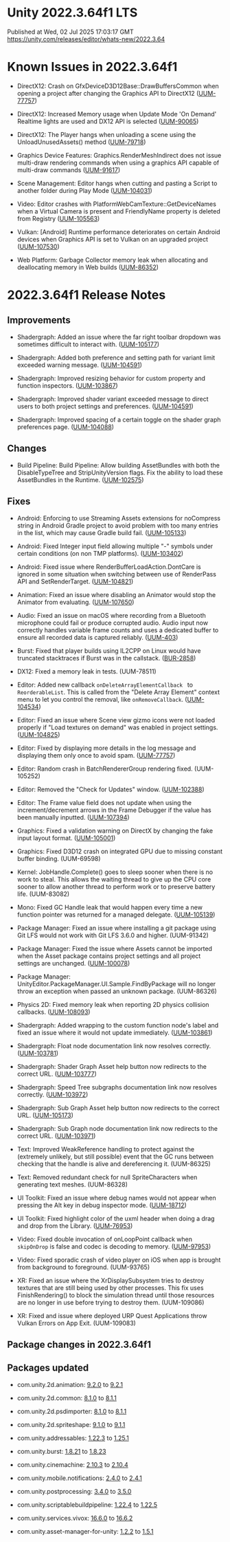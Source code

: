 # Unity 2022.3.64f1 LTS
Published at Wed, 02 Jul 2025 17:03:17 GMT  
https://unity.com/releases/editor/whats-new/2022.3.64

# Known Issues in 2022.3.64f1

- DirectX12: Crash on GfxDeviceD3D12Base::DrawBuffersCommon when opening a project after changing the Graphics API to DirectX12
    ([UUM-77757](https://issuetracker.unity3d.com/issues/crash-on-gfxdeviced3d12base-drawbufferscommon-when-opening-a-project-after-changing-the-graphics-api-to-directx12))

- DirectX12: Increased Memory usage when Update Mode 'On Demand' Realtime lights are used and DX12 API is selected
    ([UUM-90065](https://issuetracker.unity3d.com/issues/increased-memory-usage-when-update-mode-on-demand-realtime-lights-are-used-and-dx12-api-is-selected))

- DirectX12: The Player hangs when unloading a scene using the UnloadUnusedAssets() method
    ([UUM-79718](https://issuetracker.unity3d.com/issues/the-player-hangs-when-unloading-a-scene-using-the-unloadunusedassets-method))

- Graphics Device Features: Graphics.RenderMeshIndirect does not issue multi-draw rendering commands when using a graphics API capable of multi-draw commands
    ([UUM-91617](https://issuetracker.unity3d.com/issues/graphics-dot-rendermeshindirect-does-not-issue-multi-draw-rendering-commands-when-using-a-graphics-api-capable-of-multi-draw-commands))

- Scene Management: Editor hangs when cutting and pasting a Script to another folder during Play Mode
    ([UUM-104031](https://issuetracker.unity3d.com/issues/editor-hangs-when-cutting-and-pasting-a-script-to-another-folder-during-play-mode))

- Video: Editor crashes with PlatformWebCamTexture::GetDeviceNames when a Virtual Camera is present and FriendlyName property is deleted from Registry
    ([UUM-105563](https://issuetracker.unity3d.com/issues/editor-crashes-with-platformwebcamtexture-getdevicenames-when-a-virtual-camera-is-present-and-friendlyname-property-is-deleted-from-registry))

- Vulkan: [Android] Runtime performance deteriorates on certain Android devices when Graphics API is set to Vulkan on an upgraded project
    ([UUM-107530](https://issuetracker.unity3d.com/issues/build-performance-deteriorates-on-certain-android-devices-when-graphics-api-is-set-to-vulkan-on-an-upgraded-project))

- Web Platform: Garbage Collector memory leak when allocating and deallocating memory in Web builds
    ([UUM-86352](https://issuetracker.unity3d.com/issues/garbage-collector-memory-leak-when-allocating-and-deallocating-memory-in-web-builds))



# 2022.3.64f1 Release Notes

## Improvements

- Shadergraph: Added an issue where the far right toolbar dropdown was sometimes difficult to interact with.
    ([UUM-105177](https://issuetracker.unity3d.com/issues/shader-graph-more-options-dropdown-button-does-not-open-the-dropdown-when-clicked-all-the-way-to-the-right-of-the-button))

- Shadergraph: Added both preference and setting path for variant limit exceeded warning message.
    ([UUM-104591](https://issuetracker.unity3d.com/issues/shadergraph-wrong-setting-path-in-tooltip-for-exceeded-variant-limit))

- Shadergraph: Improved resizing behavior for custom property and function inspectors.
    ([UUM-103867](https://issuetracker.unity3d.com/issues/custom-property-and-function-labels-at-the-top-of-the-graph-inspector-go-out-of-bounds-and-are-not-truncated-when-string-is-long))

- Shadergraph: Improved shader variant exceeded message to direct users to both project settings and preferences.
    ([UUM-104591](https://issuetracker.unity3d.com/issues/shadergraph-wrong-setting-path-in-tooltip-for-exceeded-variant-limit))

- Shadergraph: Improved spacing of a certain toggle on the shader graph preferences page.
    ([UUM-104088](https://issuetracker.unity3d.com/issues/checkbox-collides-with-text-in-shader-graph-preferences-settings))



## Changes

- Build Pipeline: Build Pipeline: Allow building AssetBundles with both the DisableTypeTree and StripUnityVersion flags. Fix the ability to load these AssetBundles in the Runtime.
    ([UUM-102575](https://issuetracker.unity3d.com/issues/an-error-is-thrown-when-building-assetbundles-with-disablewritetypetree-and-stripunityversion-flags))



## Fixes

- Android: Enforcing to use Streaming Assets extensions for noCompress string in Android Gradle project to avoid problem with too many entries in the list, which may cause Gradle build fail.
    ([UUM-105133](https://issuetracker.unity3d.com/issues/android-build-fails-when-streamingassets-contains-998-or-more-files))

- Android: Fixed Integer input field allowing multiple "-" symbols under certain conditions \(on non TMP platforms\).
    ([UUM-103402](https://issuetracker.unity3d.com/issues/multiple-symbols-are-allowed-to-appear-in-a-row-when-inputting-dot-into-a-non-decimal-numeric-field))

- Android: Fixed issue where RenderBufferLoadAction.DontCare is ignored in some situation when switching between use of RenderPass API and SetRenderTarget.
    ([UUM-104821](https://issuetracker.unity3d.com/issues/vulkan-dont-care-loadaction-resets-to-load-when-running-on-mali-devices))

- Animation: Fixed an issue where disabling an Animator would stop the Animator from evaluating.
    ([UUM-107650](https://issuetracker.unity3d.com/issues/animator-does-not-continue-animation-indefinitely-when-toggling-animator-dot-enabled-through-code))

- Audio: Fixed an issue on macOS where recording from a Bluetooth microphone could fail or produce corrupted audio. Audio input now correctly handles variable frame counts and uses a dedicated buffer to ensure all recorded data is captured reliably.
    ([UUM-403](https://issuetracker.unity3d.com/issues/audio-becomes-mono-and-voice-recording-is-chopped-when-recording-audio-using-bluetooth-headphones-with-integrated-microphone))

- Burst: Fixed that player builds using IL2CPP on Linux would have truncated stacktraces if Burst was in the callstack.
    ([BUR-2858](https://issuetracker.unity3d.com/issues/linux-truncated-stack-traces-when-logging-from-managed-code-in-burst))

- DX12: Fixed a memory leak in tests.
    (UUM-78511)

- Editor: Added new callback `onDeleteArrayElementCallback ` to `ReorderableList`. This is called from the "Delete Array Element" context menu to let you control the removal, like `onRemoveCallback`.
    ([UUM-104534](https://issuetracker.unity3d.com/issues/onremovecallback-is-not-called-when-removing-an-element-from-the-reoderablelist-using-contextmenu))

- Editor: Fixed an issue where Scene view gizmo icons were not loaded properly if "Load textures on demand" was enabled in project settings.
    ([UUM-104825](https://issuetracker.unity3d.com/issues/load-texture-data-on-demand-corrupts-unitys-packages-gizmos-in-scene-view))

- Editor: Fixed by displaying more details in the log message and displaying them only once to avoid spam.
    ([UUM-77757](https://issuetracker.unity3d.com/issues/crash-on-gfxdeviced3d12base-drawbufferscommon-when-opening-a-project-after-changing-the-graphics-api-to-directx12))

- Editor: Random crash in BatchRendererGroup rendering fixed.
    (UUM-105252)

- Editor: Removed the "Check for Updates" window.
    ([UUM-102388](https://issuetracker.unity3d.com/issues/check-for-updates-fails-to-connect-to-update-server))

- Editor: The Frame value field does not update when using the increment/decrement arrows in the Frame Debugger if the value has been manually inputted.
    ([UUM-107394](https://issuetracker.unity3d.com/issues/the-frame-value-field-does-not-update-when-using-the-increment-slash-decrement-arrows-in-the-frame-debugger-if-the-value-has-been-manually-inputted))

- Graphics: Fixed a validation warning on DirectX by changing the fake input layout format.
    ([UUM-105001](https://issuetracker.unity3d.com/issues/a-vertex-stream-with-a-stride-of-1-is-bound-to-the-gpu-in-player-when-mesh-is-compressed))

- Graphics: Fixed D3D12 crash on integrated GPU due to missing constant buffer binding.
    (UUM-69598)

- Kernel: JobHandle.Complete\(\) goes to sleep sooner when there is no work to steal. This allows the waiting thread to give up the CPU core sooner to allow another thread to perform work or to preserve battery life.
    (UUM-83082)

- Mono: Fixed GC Handle leak that would happen every time a new function pointer was returned for a managed delegate.
    ([UUM-105139](https://issuetracker.unity3d.com/issues/unmanagedreadorwrite-objects-are-not-disposed-off-when-gzipstream-is-used-in-the-using-statement))

- Package Manager: Fixed an issue where installing a git package using Git LFS would not work with Git LFS 3.6.0 and higher.
    (UUM-91342)

- Package Manager: Fixed the issue where Assets cannot be imported when the Asset package contains project settings and all project settings are unchanged.
    ([UUM-100078](https://issuetracker.unity3d.com/issues/assets-do-not-get-imported-from-an-asset-package-when-library-assets-in-the-asset-package-are-unchanged))

- Package Manager: UnityEditor.PackageManager.UI.Sample.FindByPackage will no longer throw an exception when passed an unknown package.
    (UUM-86326)

- Physics 2D: Fixed memory leak when reporting 2D physics collision callbacks.
    ([UUM-108093](https://issuetracker.unity3d.com/issues/memory-leak-when-using-rigidbody2d-physics-in-webgl))

- Shadergraph: Added wrapping to the custom function node's label and fixed an issue where it would not update immediately.
    ([UUM-103861](https://issuetracker.unity3d.com/issues/custom-function-nodes-label-and-name-field-is-not-limited-to-the-graph-inspectors-bounds))

- Shadergraph: Float node documentation link now resolves correctly.
    ([UUM-103781](https://issuetracker.unity3d.com/issues/a-404-page-is-opened-when-selecting-open-documentation-on-the-float-node-in-shader-graph))

- Shadergraph: Shader Graph Asset help button now redirects to the correct URL.
    ([UUM-103777](https://issuetracker.unity3d.com/issues/shader-graph-importers-documentation-reference-button-leads-to-a-404-page))

- Shadergraph: Speed Tree subgraphs documentation link now resolves correctly.
    ([UUM-103972](https://issuetracker.unity3d.com/issues/a-404-page-is-opened-when-selecting-open-documentation-for-any-speedtree-sub-graph-asset))

- Shadergraph: Sub Graph Asset help button now redirects to the correct URL.
    ([UUM-105173](https://issuetracker.unity3d.com/issues/shader-graph-import-settings-documentation-leads-to-sorry-dot-dot-dot-that-page-seems-to-be-missing-page-when-opened-through-the-documentation-button-in-the-inspector-window))

- Shadergraph: Sub Graph node documentation link now redirects to the correct URL.
    ([UUM-103971](https://issuetracker.unity3d.com/issues/a-404-page-is-opened-when-selecting-open-documentation-for-any-custom-sub-graph-in-shader-graph))

- Text: Improved WeakReference handling to protect against the \(extremely unlikely, but still possible\) event that the GC runs between checking that the handle is alive and dereferencing it.
    (UUM-86325)

- Text: Removed redundant check for null SpriteCharacters when generating text meshes.
    (UUM-86328)

- UI Toolkit: Fixed an issue where debug names would not appear when pressing the Alt key in debug inspector mode.
    ([UUM-18712](https://issuetracker.unity3d.com/issues/uitoolkit-inspector-property-names-dont-show-up-correctly-when-inspector-is-in-debug-mode))

- UI Toolkit: Fixed highlight color of the uxml header when doing a drag and drop from the Library.
    ([UUM-76953](https://issuetracker.unity3d.com/issues/dragging-any-ui-element-under-the-uxml-file-in-the-ui-builder-hierarchy-doesnt-highlight-it))

- Video: Fixed double invocation of onLoopPoint callback when `skipOnDrop` is false and codec is decoding to memory.
    ([UUM-97953](https://issuetracker.unity3d.com/issues/videoplayer-dot-looppointreached-invokes-twice-when-waitforfirstframe-is-enabled))

- Video: Fixed sporadic crash of video player on iOS when app is brought from background to foreground.
    (UUM-93765)

- XR: Fixed an issue where the XrDisplaySubsystem tries to destroy textures that are still being used by other processes. This fix uses FinishRendering\(\) to block the simulation thread until those resources are no longer in use before trying to destroy them.
    (UUM-109086)

- XR: Fixed and issue where deployed URP Quest Applications throw Vulkan Errors on App Exit.
    (UUM-109083)




## Package changes in 2022.3.64f1

## Packages updated

- com.unity.2d.animation: [9.2.0](https://docs.unity3d.com/Packages/com.unity.2d.animation@9.2//changelog/CHANGELOG.html) to [9.2.1](https://docs.unity3d.com/Packages/com.unity.2d.animation@9.2//changelog/CHANGELOG.html)

- com.unity.2d.common: [8.1.0](https://docs.unity3d.com/Packages/com.unity.2d.common@8.1//changelog/CHANGELOG.html) to [8.1.1](https://docs.unity3d.com/Packages/com.unity.2d.common@8.1//changelog/CHANGELOG.html)

- com.unity.2d.psdimporter: [8.1.0](https://docs.unity3d.com/Packages/com.unity.2d.psdimporter@8.1//changelog/CHANGELOG.html) to [8.1.1](https://docs.unity3d.com/Packages/com.unity.2d.psdimporter@8.1//changelog/CHANGELOG.html)

- com.unity.2d.spriteshape: [9.1.0](https://docs.unity3d.com/Packages/com.unity.2d.spriteshape@9.1//changelog/CHANGELOG.html) to [9.1.1](https://docs.unity3d.com/Packages/com.unity.2d.spriteshape@9.1//changelog/CHANGELOG.html)

- com.unity.addressables: [1.22.3](https://docs.unity3d.com/Packages/com.unity.addressables@1.22//changelog/CHANGELOG.html) to [1.25.1](https://docs.unity3d.com/Packages/com.unity.addressables@1.25//changelog/CHANGELOG.html)

- com.unity.burst: [1.8.21](https://docs.unity3d.com/Packages/com.unity.burst@1.8//changelog/CHANGELOG.html) to [1.8.23](https://docs.unity3d.com/Packages/com.unity.burst@1.8//changelog/CHANGELOG.html)

- com.unity.cinemachine: [2.10.3](https://docs.unity3d.com/Packages/com.unity.cinemachine@2.10//changelog/CHANGELOG.html) to [2.10.4](https://docs.unity3d.com/Packages/com.unity.cinemachine@2.10//changelog/CHANGELOG.html)

- com.unity.mobile.notifications: [2.4.0](https://docs.unity3d.com/Packages/com.unity.mobile.notifications@2.4//changelog/CHANGELOG.html) to [2.4.1](https://docs.unity3d.com/Packages/com.unity.mobile.notifications@2.4//changelog/CHANGELOG.html)

- com.unity.postprocessing: [3.4.0](https://docs.unity3d.com/Packages/com.unity.postprocessing@3.4//changelog/CHANGELOG.html) to [3.5.0](https://docs.unity3d.com/Packages/com.unity.postprocessing@3.5//changelog/CHANGELOG.html)

- com.unity.scriptablebuildpipeline: [1.22.4](https://docs.unity3d.com/Packages/com.unity.scriptablebuildpipeline@1.22//changelog/CHANGELOG.html) to [1.22.5](https://docs.unity3d.com/Packages/com.unity.scriptablebuildpipeline@1.22//changelog/CHANGELOG.html)

- com.unity.services.vivox: [16.6.0](https://docs.unity3d.com/Packages/com.unity.services.vivox@16.6//changelog/CHANGELOG.html) to [16.6.2](https://docs.unity3d.com/Packages/com.unity.services.vivox@16.6//changelog/CHANGELOG.html)

- com.unity.asset-manager-for-unity: [1.2.2](https://docs.unity3d.com/Packages/com.unity.asset-manager-for-unity@1.2//changelog/CHANGELOG.html) to [1.5.1](https://docs.unity3d.com/Packages/com.unity.asset-manager-for-unity@1.5//changelog/CHANGELOG.html)